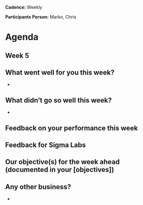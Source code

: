 __Cadence:__ Weekly

__Participants Person:__ Marko, Chris


# Agenda

## Week 5

What went well for you this week?
- 
- 

What didn’t go so well this week?
- 
- 

Feedback on your performance this week
- 

Feedback for Sigma Labs
- 

Our objective(s) for the week ahead (documented in your [objectives]) 
- 

Any other business?
- 
- 